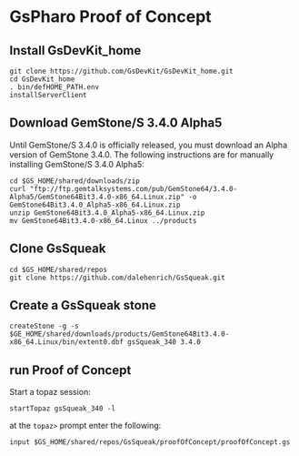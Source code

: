 # GsPharo Proof of Concept

## Install GsDevKit_home

```
git clone https://github.com/GsDevKit/GsDevKit_home.git
cd GsDevKit_home
. bin/defHOME_PATH.env
installServerClient
```

## Download GemStone/S 3.4.0 Alpha5

Until GemStone/S 3.4.0 is officially released, you must download an Alpha version of GemStone 3.4.0.
The following instructions are for manually installing GemStone/S 3.4.0 Alpha5:

```
cd $GS_HOME/shared/downloads/zip
curl "ftp://ftp.gemtalksystems.com/pub/GemStone64/3.4.0-Alpha5/GemStone64Bit3.4.0-x86_64.Linux.zip" -o GemStone64Bit3.4.0_Alpha5-x86_64.Linux.zip
unzip GemStone64Bit3.4.0_Alpha5-x86_64.Linux.zip
mv GemStone64Bit3.4.0-x86_64.Linux ../products
```

## Clone GsSqueak 

```
cd $GS_HOME/shared/repos
git clone https://github.com/dalehenrich/GsSqueak.git
```

## Create a GsSqueak stone

```
createStone -g -s $GE_HOME/shared/downloads/products/GemStone64Bit3.4.0-x86_64.Linux/bin/extent0.dbf gsSqueak_340 3.4.0
```

## run Proof of Concept

Start a topaz session:

```
startTopaz gsSqueak_340 -l
```

at the `topaz>` prompt enter the following:

```
input $GS_HOME/shared/repos/GsSqueak/proofOfConcept/proofOfConcept.gs
```


